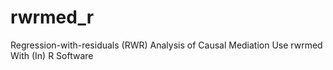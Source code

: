 # rwrmed_r
Regression-with-residuals (RWR) Analysis of Causal Mediation Use rwrmed With (In) R Software

